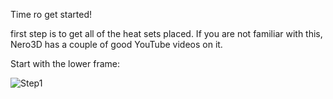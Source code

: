 Time ro get started! 

first step is to get all of the heat sets placed.  If you are not familiar with this, Nero3D has a couple of good YouTube videos on it. 

Start with the lower frame:

![Step1](https://github.com/FHOGPHIL/Rook_Fabreeko/assets/69829255/ac8cb1ab-2427-40d4-b1e9-deb90d0f06e8)
